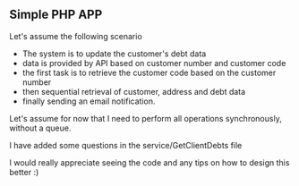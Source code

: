 ## Simple PHP APP

Let's assume the following scenario
- The system is to update the customer's debt data
- data is provided by API based on customer number and customer code
- the first task is to retrieve the customer code based on the customer number
- then sequential retrieval of customer, address and debt data
- finally sending an email notification.

Let's assume for now that I need to perform all operations synchronously, without a queue.

I have added some questions in the service/GetClientDebts file

I would really appreciate seeing the code and any tips on how to design this better :)